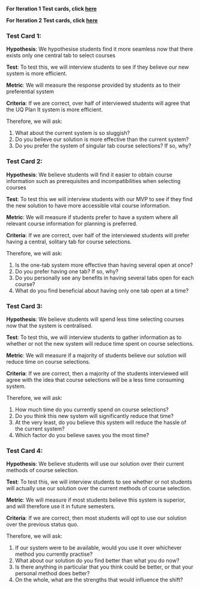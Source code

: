 **For Iteration 1 Test cards, click [here](../iteration_1/test_cards.md)**

**For Iteration 2 Test cards, click [here](../iteration_2/test_cards.md)**

### Test Card 1:
**Hypothesis**: We hypothesise students find it more seamless now that there exists only one central tab to select courses

**Test**: To test this, we will interview students to see if they believe our new system is more efficient. 

**Metric**: We will measure the response provided by students as to their preferential system

**Criteria**: If we are correct, over half of interviewed students will agree that the UQ Plan It system is more efficient. 

Therefore, we will ask:
1) What about the current system is so sluggish?
2) Do you believe our solution is more effective than the current system?
3) Do you prefer the system of singular tab course selections? If so, why?

### Test Card 2:
**Hypothesis**: We believe students will find it easier to obtain course information such as prerequisites and incompatibilities when selecting courses

**Test**: To test this we will interview students with our MVP to see if they find the new solution to have more accessible vital course information. 

**Metric**: We will measure if students prefer to have a system where all relevant course information for planning is preferred.

**Criteria**: If we are correct, over half of the interviewed students will prefer having a central, solitary tab for course selections.

Therefore, we will ask:
1) Is the one-tab system more effective than having several open at once?
2) Do you prefer having one tab? If so, why?
3) Do you personally see any benefits in having several tabs open for each course?
4) What do you find beneficial about having only one tab open at a time?

### Test Card 3:
**Hypothesis**: We believe students will spend less time selecting courses now that the system is centralised.

**Test**: To test this, we will interview students to gather information as to whether or not the new system will reduce time spent on course selections. 

**Metric**: We will measure if a majority of students believe our solution will reduce time on course selections. 

**Criteria**: If we are correct, then a majority of the students interviewed will agree with the idea that course selections will be a less time consuming system. 

Therefore, we will ask:
1) How much time do you currently spend on course selections?
2) Do you think this new system will significantly reduce that time?
3) At the very least, do you believe this system will reduce the hassle of the current system?
4) Which factor do you believe saves you the most time?

### Test Card 4:
**Hypothesis**: We believe students will use our solution over their current methods of course selection.

**Test**: To test this, we will interview students to see whether or not students will actually use our solution over the current methods of course selection.

**Metric**: We will measure if most students believe this system is superior, and will therefore use it in future semesters.

**Criteria**: If we are correct, then most students will opt to use our solution over the previous status quo. 

Therefore, we will ask:
1) If our system were to be available, would you use it over whichever method you currently practise?
2) What about our solution do you find better than what you do now?
3) Is there anything in particular that you think could be better, or that your personal method does better?
4) On the whole, what are the strengths that would influence the shift?
